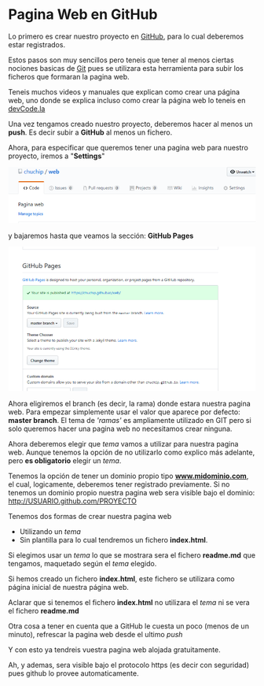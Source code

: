 # Pagina Web en GitHub

Lo primero es crear nuestro proyecto en [GitHub](https://www.github.com), para lo cual deberemos estar registrados. 

Estos pasos son muy sencillos pero teneis que tener al menos ciertas nociones basicas de [Git](https://git-scm.com/book/es/v2) pues se utilizara esta herramienta para subir los ficheros que formaran la pagina web.

Teneis muchos videos y manuales que explican como crear una página web, uno donde se explica incluso como crear la página web lo teneis en [devCode.la](https://devcode.la/tutoriales/publicar-tu-web-usando-github-pages/)

Una vez tengamos creado nuestro proyecto, deberemos hacer al menos un  **push**. Es decir subir a **GitHub** al menos un fichero.

Ahora, para especificar que queremos tener una pagina web para nuestro proyecto,  iremos a "**Settings**"

![Settings en GithHub](./_captura1.png)

y bajaremos hasta que veamos la sección: **GitHub Pages**

![Settings en GithHub](./_captura2.png)


Ahora eligiremos el branch (es decir, la rama) donde estara nuestra pagina web. Para empezar simplemente usar el valor que aparece por defecto: **master branch**. El tema de _'ramas'_ es ampliamente utilizado en GIT pero si solo queremos hacer una pagina web no necesitamos crear ninguna.

Ahora deberemos elegir que _tema_ vamos a utilizar para nuestra pagina web. Aunque tenemos la opción de no utilizarlo como explico más adelante, pero **es obligatorio** elegir un _tema_.

Tenemos la opción de tener un dominio propio tipo **www.midominio.com**, el cual, logicamente, deberemos tener registrado previamente. Si no tenemos un dominio propio nuestra pagina web sera visible bajo el dominio: http://USUARIO.github.com/PROYECTO


Tenemos dos formas de crear nuestra pagina web

- Utilizando un _tema_ 
- Sin plantilla para lo cual tendremos un fichero **index.html**.

Si elegimos usar un _tema_ lo que se mostrara sera el fichero **readme.md** que tengamos, maquetado según el _tema_ elegido.

Si hemos creado  un fichero **index.html**, este fichero se utilizara como página inicial de nuestra página web.

Aclarar que si tenemos el fichero **index.html** no utilizara el _tema_ ni se vera el fichero **readme.md**

Otra cosa a tener en cuenta que a GitHub le cuesta un poco (menos de un minuto), refrescar la pagina web desde el ultimo _push_

Y con esto ya tendreis vuestra pagina web alojada gratuitamente. 

Ah, y ademas, sera visible bajo el protocolo https (es decir con seguridad) pues github lo provee automaticamente.




